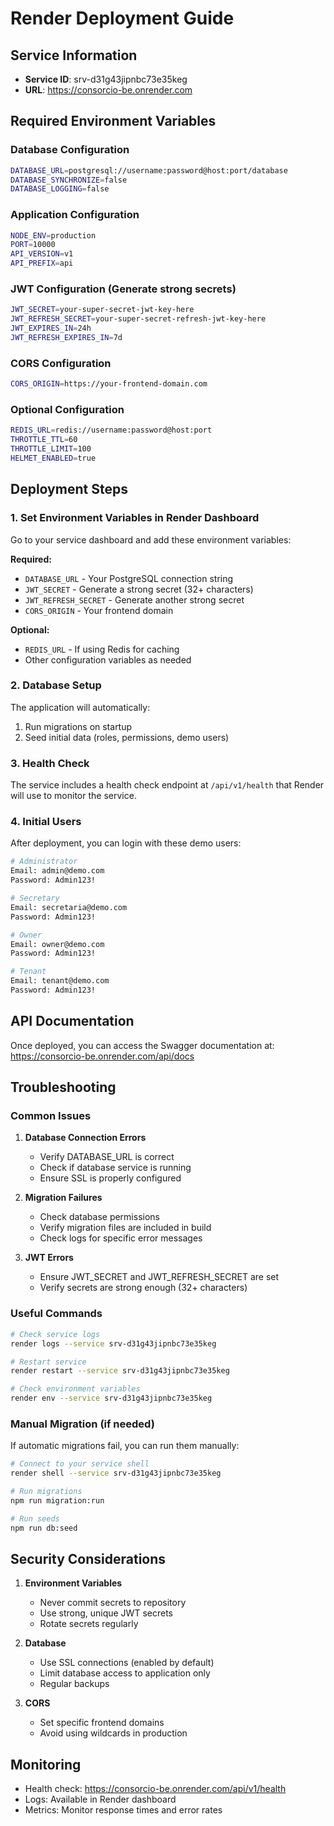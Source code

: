 # Render Deployment Guide

## Service Information
- **Service ID**: srv-d31g43jipnbc73e35keg
- **URL**: https://consorcio-be.onrender.com

## Required Environment Variables

### Database Configuration
```bash
DATABASE_URL=postgresql://username:password@host:port/database
DATABASE_SYNCHRONIZE=false
DATABASE_LOGGING=false
```

### Application Configuration
```bash
NODE_ENV=production
PORT=10000
API_VERSION=v1
API_PREFIX=api
```

### JWT Configuration (Generate strong secrets)
```bash
JWT_SECRET=your-super-secret-jwt-key-here
JWT_REFRESH_SECRET=your-super-secret-refresh-jwt-key-here
JWT_EXPIRES_IN=24h
JWT_REFRESH_EXPIRES_IN=7d
```

### CORS Configuration
```bash
CORS_ORIGIN=https://your-frontend-domain.com
```

### Optional Configuration
```bash
REDIS_URL=redis://username:password@host:port
THROTTLE_TTL=60
THROTTLE_LIMIT=100
HELMET_ENABLED=true
```

## Deployment Steps

### 1. Set Environment Variables in Render Dashboard

Go to your service dashboard and add these environment variables:

**Required:**
- `DATABASE_URL` - Your PostgreSQL connection string
- `JWT_SECRET` - Generate a strong secret (32+ characters)
- `JWT_REFRESH_SECRET` - Generate another strong secret
- `CORS_ORIGIN` - Your frontend domain

**Optional:**
- `REDIS_URL` - If using Redis for caching
- Other configuration variables as needed

### 2. Database Setup

The application will automatically:
1. Run migrations on startup
2. Seed initial data (roles, permissions, demo users)

### 3. Health Check

The service includes a health check endpoint at `/api/v1/health` that Render will use to monitor the service.

### 4. Initial Users

After deployment, you can login with these demo users:

```bash
# Administrator
Email: admin@demo.com
Password: Admin123!

# Secretary
Email: secretaria@demo.com
Password: Admin123!

# Owner
Email: owner@demo.com
Password: Admin123!

# Tenant
Email: tenant@demo.com
Password: Admin123!
```

## API Documentation

Once deployed, you can access the Swagger documentation at:
https://consorcio-be.onrender.com/api/docs

## Troubleshooting

### Common Issues

1. **Database Connection Errors**
   - Verify DATABASE_URL is correct
   - Check if database service is running
   - Ensure SSL is properly configured

2. **Migration Failures**
   - Check database permissions
   - Verify migration files are included in build
   - Check logs for specific error messages

3. **JWT Errors**
   - Ensure JWT_SECRET and JWT_REFRESH_SECRET are set
   - Verify secrets are strong enough (32+ characters)

### Useful Commands

```bash
# Check service logs
render logs --service srv-d31g43jipnbc73e35keg

# Restart service
render restart --service srv-d31g43jipnbc73e35keg

# Check environment variables
render env --service srv-d31g43jipnbc73e35keg
```

### Manual Migration (if needed)

If automatic migrations fail, you can run them manually:

```bash
# Connect to your service shell
render shell --service srv-d31g43jipnbc73e35keg

# Run migrations
npm run migration:run

# Run seeds
npm run db:seed
```

## Security Considerations

1. **Environment Variables**
   - Never commit secrets to repository
   - Use strong, unique JWT secrets
   - Rotate secrets regularly

2. **Database**
   - Use SSL connections (enabled by default)
   - Limit database access to application only
   - Regular backups

3. **CORS**
   - Set specific frontend domains
   - Avoid using wildcards in production

## Monitoring

- Health check: https://consorcio-be.onrender.com/api/v1/health
- Logs: Available in Render dashboard
- Metrics: Monitor response times and error rates
